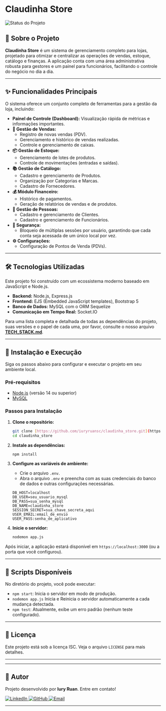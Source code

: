 # Claudinha Store

![Status do Projeto](https://img.shields.io/badge/status-em%20testes-yellow)

## 📖 Sobre o Projeto

**Claudinha Store** é um sistema de gerenciamento completo para lojas, projetado para otimizar e centralizar as operações de vendas, estoque, catálogo e finanças. A aplicação conta com uma área administrativa robusta para gestores e um painel para funcionários, facilitando o controle do negócio no dia a dia.

---

## ✨ Funcionalidades Principais

O sistema oferece um conjunto completo de ferramentas para a gestão da loja, incluindo:

* **Painel de Controle (Dashboard):** Visualização rápida de métricas e informações importantes.
* **🛒 Gestão de Vendas:**
    * Registro de novas vendas (PDV).
    * Gerenciamento e histórico de vendas realizadas.
    * Controle e gerenciamento de caixas.
* **📦 Gestão de Estoque:**
    * Gerenciamento de lotes de produtos.
    * Controle de movimentações (entradas e saídas).
* **📚 Gestão de Catálogo:**
    * Cadastro e gerenciamento de Produtos.
    * Organização por Categorias e Marcas.
    * Cadastro de Fornecedores.
* **💰 Módulo Financeiro:**
    * Histórico de pagamentos.
    * Geração de relatórios de vendas e de produtos.
* **👥 Gestão de Pessoas:**
    * Cadastro e gerenciamento de Clientes.
    * Cadastro e gerenciamento de Funcionários.
* **🔐 Segurança:**
    * Bloqueio de múltiplas sessões por usuário, garantindo que cada conta seja acessada de um único local por vez.
* **⚙️ Configurações:**
    * Configuração de Pontos de Venda (PDVs).

---

## 🛠️ Tecnologias Utilizadas

Este projeto foi construído com um ecossistema moderno baseado em JavaScript e Node.js.

* **Backend:** Node.js, Express.js
* **Frontend:** EJS (Embedded JavaScript templates), Bootstrap 5
* **Banco de Dados:** MySQL com o ORM Sequelize
* **Comunicação em Tempo Real:** Socket.IO

Para uma lista completa e detalhada de todas as dependências do projeto, suas versões e o papel de cada uma, por favor, consulte o nosso arquivo **[TECH_STACK.md](./TECH_STACK.md)**.

---

## 🚀 Instalação e Execução

Siga os passos abaixo para configurar e executar o projeto em seu ambiente local.

### Pré-requisitos

* [Node.js](https://nodejs.org/en/) (versão 14 ou superior)
* [MySQL](https://www.mysql.com/)

### Passos para Instalação

1.  **Clone o repositório:**
    ```bash
    git clone [https://github.com/iuryruansc/claudinha_store.git](https://github.com/iuryruansc/claudinha_store.git)
    cd claudinha_store
    ```

2.  **Instale as dependências:**
    ```bash
    npm install
    ```

3.  **Configure as variáveis de ambiente:**
    * Crie o arquivo `.env`.
    * Abra o arquivo `.env` e preencha com as suas credenciais do banco de dados e outras configurações necessárias.
    ```env
    DB_HOST=localhost
    DB_USER=seu_usuario_mysql
    DB_PASS=sua_senha_mysql
    DB_NAME=claudinha_store
    SESSION_SECRET=sua_chave_secreta_aqui
    USER_EMAIL:email_de_envio
    USER_PASS:senha_de_aplicativo
    ```

4.  **Inicie o servidor:**
    ```bash
    nodemon app.js
    ```

Após iniciar, a aplicação estará disponível em `https://localhost:3000` (ou a porta que você configurou).

---

## 📜 Scripts Disponíveis

No diretório do projeto, você pode executar:

* `npm start`: Inicia o servidor em modo de produção.
* `nodemon app.js` Inicia e Reinicia o servidor automaticamente a cada mudança detectada.
* `npm test`: Atualmente, exibe um erro padrão (nenhum teste configurado).

---

## 📝 Licença

Este projeto está sob a licença ISC. Veja o arquivo `LICENSE` para mais detalhes.

---

---

## 👤 Autor

Projeto desenvolvido por **Iury Ruan**. Entre em contato!

<p>
  <a href="https://www.linkedin.com/in/iuryruansc" target="_blank">
    <img src="https://img.shields.io/badge/LinkedIn-0077B5?style=for-the-badge&logo=linkedin&logoColor=white" alt="LinkedIn">
  </a>
  <a href="https://github.com/iuryruansc" target="_blank">
    <img src="https://img.shields.io/badge/GitHub-181717?style=for-the-badge&logo=github&logoColor=white" alt="GitHub">
  </a>
  <a href="mailto:contato.iuryruansc@gmail.com">
    <img src="https://img.shields.io/badge/Email-D14836?style=for-the-badge&logo=gmail&logoColor=white" alt="Email">
  </a>
</p>

---
